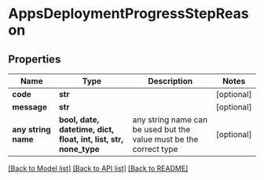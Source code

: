 # AppsDeploymentProgressStepReason


## Properties
Name | Type | Description | Notes
------------ | ------------- | ------------- | -------------
**code** | **str** |  | [optional] 
**message** | **str** |  | [optional] 
**any string name** | **bool, date, datetime, dict, float, int, list, str, none_type** | any string name can be used but the value must be the correct type | [optional]

[[Back to Model list]](../README.md#documentation-for-models) [[Back to API list]](../README.md#documentation-for-api-endpoints) [[Back to README]](../README.md)


